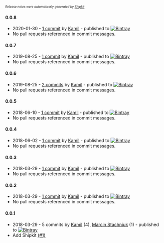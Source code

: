 <sup><sup>*Release notes were automatically generated by [Shipkit](http://shipkit.org/)*</sup></sup>

#### 0.0.8
 - 2020-01-30 - [1 commit](https://github.com/eximius313/bir1-api/compare/v0.0.7...v0.0.8) by [Kamil](https://github.com/eximius313) - published to [![Bintray](https://img.shields.io/badge/Bintray-0.0.8-green.svg)](https://bintray.com/eximius313/bir1-api/maven/0.0.8)
 - No pull requests referenced in commit messages.

#### 0.0.7
 - 2019-08-25 - [1 commit](https://github.com/eximius313/bir1-api/compare/v0.0.6...v0.0.7) by [Kamil](https://github.com/eximius313) - published to [![Bintray](https://img.shields.io/badge/Bintray-0.0.7-green.svg)](https://bintray.com/eximius313/bir1-api/maven/0.0.7)
 - No pull requests referenced in commit messages.

#### 0.0.6
 - 2019-08-25 - [2 commits](https://github.com/eximius313/bir1-api/compare/v0.0.5...v0.0.6) by [Kamil](https://github.com/eximius313) - published to [![Bintray](https://img.shields.io/badge/Bintray-0.0.6-green.svg)](https://bintray.com/eximius313/bir1-api/maven/0.0.6)
 - No pull requests referenced in commit messages.

#### 0.0.5
 - 2018-06-10 - [1 commit](https://github.com/eximius313/bir1-api/compare/v0.0.4...v0.0.5) by [Kamil](https://github.com/eximius313) - published to [![Bintray](https://img.shields.io/badge/Bintray-0.0.5-green.svg)](https://bintray.com/eximius313/bir1-api/maven/0.0.5)
 - No pull requests referenced in commit messages.

#### 0.0.4
 - 2018-06-02 - [1 commit](https://github.com/eximius313/bir1-api/compare/v0.0.3...v0.0.4) by [Kamil](https://github.com/eximius313) - published to [![Bintray](https://img.shields.io/badge/Bintray-0.0.4-green.svg)](https://bintray.com/eximius313/bir1-api/maven/0.0.4)
 - No pull requests referenced in commit messages.

#### 0.0.3
 - 2018-03-29 - [1 commit](https://github.com/eximius313/bir1-api/compare/v0.0.2...v0.0.3) by [Kamil](https://github.com/eximius313) - published to [![Bintray](https://img.shields.io/badge/Bintray-0.0.3-green.svg)](https://bintray.com/eximius313/bir1-api/maven/0.0.3)
 - No pull requests referenced in commit messages.

#### 0.0.2
 - 2018-03-29 - [1 commit](https://github.com/eximius313/bir1-api/compare/v0.0.1...v0.0.2) by [Kamil](https://github.com/eximius313) - published to [![Bintray](https://img.shields.io/badge/Bintray-0.0.2-green.svg)](https://bintray.com/eximius313/bir1-api/maven/0.0.2)
 - No pull requests referenced in commit messages.

#### 0.0.1
 - 2018-03-29 - 5 commits by [Kamil](https://github.com/eximius313) (4), [Marcin Stachniuk](https://github.com/mstachniuk) (1) - published to [![Bintray](https://img.shields.io/badge/Bintray-0.0.1-green.svg)](https://bintray.com/eximius313/bir1-api/maven/0.0.1)
 - Add Shipkit [(#1)](https://github.com/eximius313/bir1-api/pull/1)


